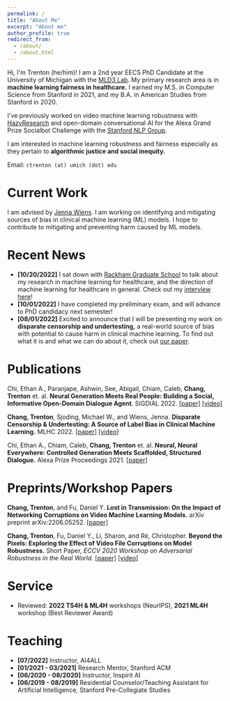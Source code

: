 ```yaml
---
permalink: /
title: "About Me"
excerpt: "About me"
author_profile: true
redirect_from: 
  - /about/
  - /about.html
---
```


Hi, I'm Trenton (he/him)! I am a 2nd year EECS PhD Candidate at the University of Michigan with the [MLD3 Lab](https://wiens-group.engin.umich.edu/). My primary research area is in **machine learning fairness in healthcare.** I earned my M.S. in Computer Science from Stanford in 2021, and my B.A. in American Studies from Stanford in 2020.

I've previously worked on video machine learning robustness with [HazyResearch](https://hazyresearch.stanford.edu/) and open-domain conversational AI for the Alexa Grand Prize Socialbot Challenge with the [Stanford NLP Group](https://stanfordnlp.github.io/chirpycardinal/).

I am interested in machine learning robustness and fairness especially as they pertain to **algorithmic justice and social inequity.** 

Email: `ctrenton (at) umich (dot) edu`

Current Work
======

I am advised by [Jenna Wiens](http://www-personal.umich.edu/~wiensj/). I am working on identifying and mitigating sources of bias in clinical machine learning (ML) models. I hope to contribute to mitigating and preventing harm caused by ML models.

Recent News
======

* **[10/20/2022]** I sat down with [Rackham Graduate School](https://rackham.umich.edu/discover-rackham/) to talk about my research in machine learning for healthcare, and the direction of machine learning for healthcare in general. Check out my [interview here](https://rackham.umich.edu/discover-rackham/healthcareai/)!
* **[10/01/2022]** I have completed my preliminary exam, and will advance to PhD candidacy next semester!
* **[08/01/2022]** Excited to announce that I will be presenting my work on **disparate censorship and undertesting,** a real-world source of bias with potential to cause harm in clinical machine learning. To find out what it is and what we can do about it, check out [our paper](https://arxiv.org/abs/2208.01127). 

Publications
======

Chi, Ethan A., Paranjape, Ashwin, See, Abigail, Chiam, Caleb, **Chang, Trenton** et. al. **Neural Generation Meets Real People: Building a Social, Informative Open-Domain Dialogue Agent**. SIGDIAL 2022. [[paper]](https://aclanthology.org/2022.sigdial-1.37/) [[video]](https://www.youtube.com/watch?v=4F3Az88q3KI)

**Chang, Trenton**, Sjoding, Michael W., and Wiens, Jenna. **Disparate Censorship & Undertesting: A Source of Label Bias in Clinical Machine Learning.** MLHC 2022. [[paper]](https://arxiv.org/abs/2208.01127) [[video]](https://www.youtube.com/watch?v=Ty_l4SqKyCI)

Chi, Ethan A., Chiam, Caleb, **Chang, Trenton** et. al. **Neural, Neural Everywhere: Controlled Generation Meets Scaffolded, Structured Dialogue.** Alexa Prize Proceedings 2021. [[paper]](files/alexa_prize_report.pdf)

Preprints/Workshop Papers
======

**Chang, Trenton**, and Fu, Daniel Y. **Lost in Transmission: On the Impact of Networking Corruptions on Video Machine Learning Models.** arXiv preprint arXiv:2206.05252. [[paper]](https://arxiv.org/pdf/2206.05252.pdf)

**Chang, Trenton**, Fu, Daniel Y., Li, Sharon, and Ré, Christopher. **Beyond the Pixels: Exploring the Effect of Video File Corruptions on Model Robustness.** Short Paper, *ECCV 2020 Workshop on Adversarial Robustness in the Real World.* [[paper]](http://pages.cs.wisc.edu/~sharonli/publications/video-corruption.pdf) [[video]](https://www.youtube.com/watch?v=RXYD4jMZyV0)

Service
======
* Reviewed: **2022 TS4H & ML4H** workshops (NeurIPS), **2021 ML4H** workshop (Best Reviewer Award)

Teaching
======
* **[07/2022]** Instructor, AI4ALL
* **[01/2021 - 03/2021]** Research Mentor, Stanford ACM
* **[06/2020 - 08/2020]** Instructor, Inspirit AI
* **[06/2019 - 08/2019]** Residential Counselor/Teaching Assistant for Artificial Intelligence, Stanford Pre-Collegiate Studies

